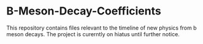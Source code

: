 # B-Meson-Decay-Coefficients
This repository contains files relevant to the timeline of new physics from b meson decays. The project is curerntly on hiatus until further notice.
